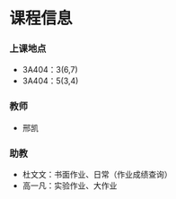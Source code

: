 # 课程信息

### 上课地点

- 3A404：3(6,7)
- 3A404：5(3,4)

### 教师

- 邢凯

### 助教

- 杜文文：书面作业、日常（作业成绩查询）
- 高一凡：实验作业、大作业
